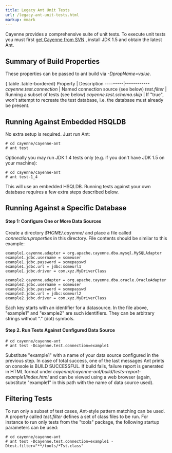 ```yaml
---
title: Legacy Ant Unit Tests
url: /legacy-ant-unit-tests.html
markup: mmark
---
```

Cayenne provides a comprehensive suite of unit tests. To execute unit tests
you must first [get Cayenne from SVN](/dev/code-repository.html)
, install JDK 1.5 and obtain the latest Ant.

<a name="LegacyAntUnitTests-SummaryofBuildProperties"></a>
## Summary of Build Properties

These properties can be passed to ant build via *-DpropName=value*.

{.table .table-bordered}
Property | Description
---------|------------
*cayenne.test.connection* | Named connection source (see below)
*test.filter* | Running a subset of tests (see below)
*cayenne.test.schema.skip* | If "true", won't attempt to recreate the test database, i.e. the database must already be present.

<a name="LegacyAntUnitTests-RunningAgainstEmbeddedHSQLDB"></a>
## Running Against Embedded HSQLDB

No extra setup is required. Just run Ant:


    # cd cayenne/cayenne-ant
    # ant test


Optionally you may run JDK 1.4 tests only (e.g. if you don't have JDK 1.5
on your machine):


    # cd cayenne/cayenne-ant
    # ant test-1_4



This will use an embedded HSQLDB. Running tests against your own database
requires a few extra steps described below.

<a name="LegacyAntUnitTests-RunningAgainstaSpecificDatabase"></a>
## Running Against a Specific Database

<a name="LegacyAntUnitTests-Step1:ConfigureOneorMoreDataSources"></a>
#### Step 1: Configure One or More Data Sources

Create a directory *$HOME/.cayenne/* and place a file called
*connection.properties* in this directory. File contents should be
similar to this example:


    example1.cayenne.adapter = org.apache.cayenne.dba.mysql.MySQLAdapter
    example1.jdbc.username = someuser
    example1.jdbc.password = somepasswd
    example1.jdbc.url = jdbc:someurl1
    example1.jdbc.driver = com.xyz.MyDriverClass
    
    example2.cayenne.adapter = org.apache.cayenne.dba.oracle.OracleAdapter
    example2.jdbc.username = someuser
    example2.jdbc.password = somepasswd
    example2.jdbc.url = jdbc:someurl2
    example2.jdbc.driver = com.xyz.MyDriverClass


Each key starts with an identifier for a datasource. In the file above,
"example1" and "example2" are such identifiers. They can be arbitrary
strings without "." (dot) symbols.


<a name="LegacyAntUnitTests-Step2.RunTestsAgainstConfiguredDataSource"></a>
#### Step 2. Run Tests Against Configured Data Source


    # cd cayenne/cayenne-ant
    # ant test -Dcayenne.test.connection=example1


Substitute "example1" with a name of your data source configured in the
previous step. In case of total success, one of the last messages Ant
prints on console is BUILD SUCCESSFUL. If build fails, failure report is
generated in HTML format under
*cayenne/cayenne-ant/build/tests-report-example1/index.html* and can be
viewed using a web browser (again, substitute "example1" in this path with
the name of data source used).

<a name="LegacyAntUnitTests-FilteringTests"></a>
## Filtering Tests

To run only a subset of test cases, Ant-style pattern matching can be used.
A property called *test.filter* defines a set of class files to be run.
For instance to run only tests from the "tools" package, the following
startup parameters can be used:


    # cd cayenne/cayenne-ant
    # ant test -Dcayenne.test.connection=example1 -Dtest.filter="**/tools/*Tst.class"

